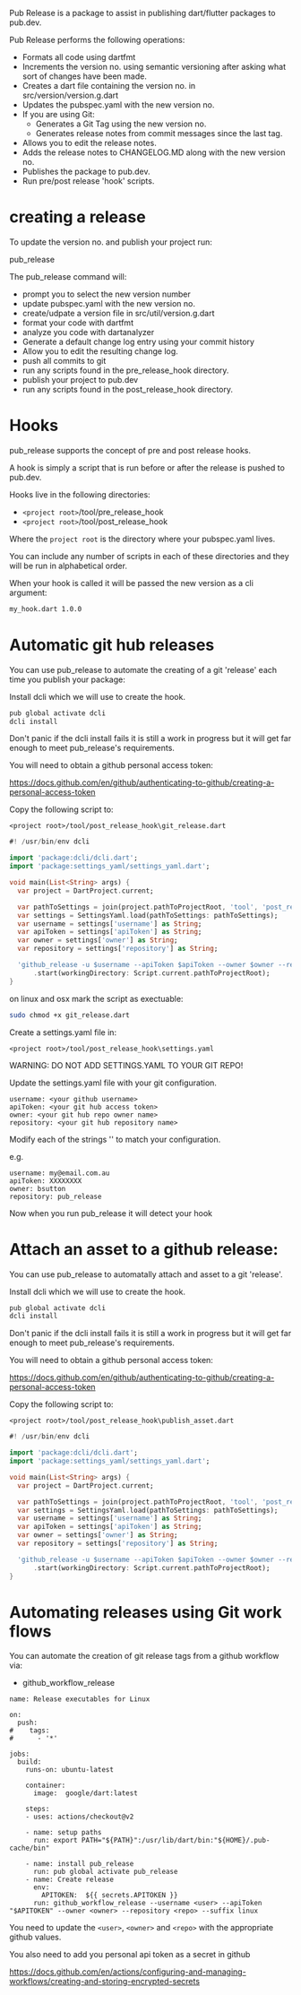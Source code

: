 Pub Release is a package to assist in publishing dart/flutter packages to pub.dev.

Pub Release performs the following operations:

* Formats all code using dartfmt
* Increments the version no. using semantic versioning after asking what sort of changes have been made.
* Creates a dart file containing the version no. in src/version/version.g.dart
* Updates the pubspec.yaml with the new version no.
* If you are using Git:
  * Generates a Git Tag using the new version no.
  * Generates release notes from  commit messages since the last tag.
* Allows you to edit the release notes.
* Adds the release notes to CHANGELOG.MD along with the new version no.
* Publishes the package to pub.dev.
* Run pre/post release 'hook' scripts.

# creating a release

To update the version no. and publish your project run:

pub_release

The pub_release command will:
 * prompt you to select the new version number
 * update pubspec.yaml with the new version no.
 * create/udpate a version file in src/util/version.g.dart
 * format your code with dartfmt
 * analyze you code with dartanalyzer
 * Generate a default change log entry using your commit history
 * Allow you to edit the resulting change log.
 * push all commits to git
 * run any scripts found in the pre_release_hook directory.
 * publish your project to pub.dev
 * run any scripts found in the post_release_hook directory.

# Hooks
pub_release supports the concept of pre and post release hooks.

A hook is simply a script that is run before or after the release is pushed to pub.dev.

Hooks live in the following directories:

* `<project root>`/tool/pre_release_hook
* `<project root>`/tool/post_release_hook

Where the `project root` is the directory where your pubspec.yaml lives.

You can include any number of scripts in each of these directories and they will be run in alphabetical order.

When your hook is called it will be passed the new version as a cli argument:

```bash
my_hook.dart 1.0.0
```



# Automatic git hub releases

You can use pub_release to automate the creating of a git 'release' each time you publish your package:

Install dcli which we will use to create the hook.

``` bash
pub global activate dcli
dcli install
```

Don't panic if the dcli install fails it is still a work in progress but it will get far enough to meet pub_release's requirements.



You will need to obtain a github personal access token:

https://docs.github.com/en/github/authenticating-to-github/creating-a-personal-access-token



Copy the following script to:


```<project root>/tool/post_release_hook\git_release.dart```


```dart
#! /usr/bin/env dcli

import 'package:dcli/dcli.dart';
import 'package:settings_yaml/settings_yaml.dart';

void main(List<String> args) {
  var project = DartProject.current;

  var pathToSettings = join(project.pathToProjectRoot, 'tool', 'post_release_hook', 'settings.yaml');
  var settings = SettingsYaml.load(pathToSettings: pathToSettings);
  var username = settings['username'] as String;
  var apiToken = settings['apiToken'] as String;
  var owner = settings['owner'] as String;
  var repository = settings['repository'] as String;

  'github_release -u $username --apiToken $apiToken --owner $owner --repository $repository --suffix linux'
      .start(workingDirectory: Script.current.pathToProjectRoot);
}

```

on linux and osx mark the script as exectuable:

```bash
sudo chmod +x git_release.dart
```

Create a settings.yaml file in:

```<project root>/tool/post_release_hook\settings.yaml```

WARNING: DO NOT ADD SETTINGS.YAML TO YOUR GIT REPO!

Update the settings.yaml file with your git configuration.

```
username: <your github username>
apiToken: <your git hub access token>
owner: <your git hub repo owner name>
repository: <your git hub repository name>

```

Modify each of the strings '<xxxx>' to match your configuration.

e.g.
```
username: my@email.com.au
apiToken: XXXXXXXX
owner: bsutton
repository: pub_release
```


Now when you run pub_release it will detect your hook



# Attach an asset to a github release:

You can use pub_release to automatally attach and asset to a git 'release'.

Install dcli which we will use to create the hook.

``` bash
pub global activate dcli
dcli install
```

Don't panic if the dcli install fails it is still a work in progress but it will get far enough to meet pub_release's requirements.


You will need to obtain a github personal access token:

https://docs.github.com/en/github/authenticating-to-github/creating-a-personal-access-token



Copy the following script to:


```<project root>/tool/post_release_hook\publish_asset.dart```


```dart
#! /usr/bin/env dcli

import 'package:dcli/dcli.dart';
import 'package:settings_yaml/settings_yaml.dart';

void main(List<String> args) {
  var project = DartProject.current;

  var pathToSettings = join(project.pathToProjectRoot, 'tool', 'post_release_hook', 'settings.yaml');
  var settings = SettingsYaml.load(pathToSettings: pathToSettings);
  var username = settings['username'] as String;
  var apiToken = settings['apiToken'] as String;
  var owner = settings['owner'] as String;
  var repository = settings['repository'] as String;

  'github_release -u $username --apiToken $apiToken --owner $owner --repository $repository --suffix linux'
      .start(workingDirectory: Script.current.pathToProjectRoot);
}

```

# Automating releases using Git work flows

You can automate the creation of git release tags from a github workflow via:

* github_workflow_release

```
name: Release executables for Linux

on:
  push:
#    tags:
#      - '*'
   
jobs:
  build:
    runs-on: ubuntu-latest

    container:
      image:  google/dart:latest

    steps:
    - uses: actions/checkout@v2
    
    - name: setup paths
      run: export PATH="${PATH}":/usr/lib/dart/bin:"${HOME}/.pub-cache/bin"
      
    - name: install pub_release
      run: pub global activate pub_release
    - name: Create release
      env:
        APITOKEN:  ${{ secrets.APITOKEN }}
      run: github_workflow_release --username <user> --apiToken "$APITOKEN" --owner <owner> --repository <repo> --suffix linux 
```

You need to update the `<user>`, `<owner>` and `<repo>` with the appropriate github values.

You also need to add you personal api token as a secret in github

https://docs.github.com/en/actions/configuring-and-managing-workflows/creating-and-storing-encrypted-secrets
